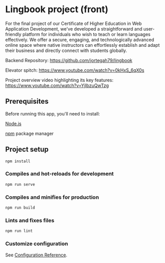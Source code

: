 # Lingbook project (front)

For the final project of our Certificate of Higher Education in Web Application Development, we've developed a straightforward and user-friendly platform for individuals who wish to teach or learn languages effectively. We offer a secure, engaging, and technologically advanced online space where native instructors can effortlessly establish and adapt their business and directly connect with students globally.

Backend Repository: https://github.com/jortegah79/lingbook

Elevator spitch: https://www.youtube.com/watch?v=0kHxS_6qX0s

Project overview video highlighting its key features: https://www.youtube.com/watch?v=YjIbzuQwTzg


## Prerequisites

Before running this app, you'll need to install:

[Node.js](https://nodejs.org/en/)

[npm](https://www.npmjs.com/) package manager


## Project setup
```
npm install
```

### Compiles and hot-reloads for development
```
npm run serve
```

### Compiles and minifies for production
```
npm run build
```

### Lints and fixes files
```
npm run lint
```

### Customize configuration
See [Configuration Reference](https://cli.vuejs.org/config/).
